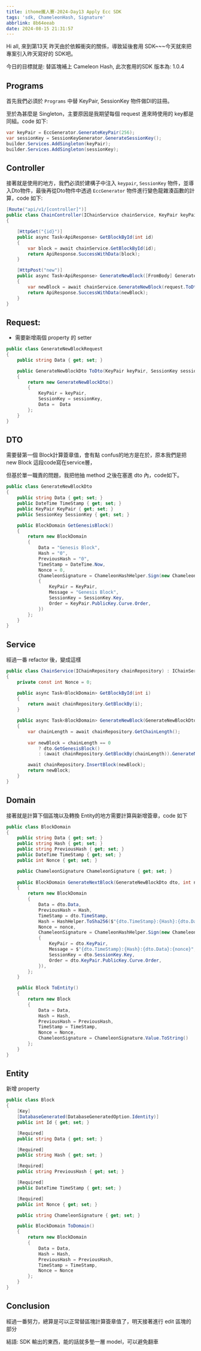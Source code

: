 ```yaml
---
title: ithome鐵人賽-2024-Day13 Apply Ecc SDK
tags: 'sdk, ChameleonHash, Signature'
abbrlink: 8b64eeab
date: 2024-08-15 21:31:57
---
```


Hi all, 來到第13天 昨天由於依賴衝突的關係，導致延後套用 SDK~~~今天就來把專案引入昨天寫好的 SDK吧。

今日的目標就是: 替區塊補上 Cameleon Hash, 此次套用的SDK 版本為: 1.0.4

## Programs

首先我們必須於 `Programs` 中替 KeyPair, SessionKey 物件做DI的註冊。

至於為甚麼是 Singleton，主要原因是我期望每個 request 進來時使用的 key都是同組。code 如下:

```csharp
var keyPair = EccGenerator.GenerateKeyPair(256);
var sessionKey = SessionKeyGenerator.GenerateSessionKey();
builder.Services.AddSingleton(keyPair);
builder.Services.AddSingleton(sessionKey);
```



## Controller

接著就是使用的地方，我們必須於建構子中注入 `keypair`, `SessionKey` 物件，並導入Dto物件，最後再從Dto物件中透過 `EccGenerator` 物件進行變色龍雜湊函數的計算，code 如下:

```csharp
[Route("api/v1/[controller]")]
public class ChainController(IChainService chainService, KeyPair keyPair, SessionKey sessionKey) : ControllerBase 
{

    [HttpGet("{id}")]
    public async Task<ApiResponse> GetBlockById(int id)
    {
        var block = await chainService.GetBlockById(id);
        return ApiResponse.SuccessWithData(block);
    }

    [HttpPost("new")]
    public async Task<ApiResponse> GenerateNewBlock([FromBody] GenerateNewBlockRequest request)
    {
        var newBlock = await chainService.GenerateNewBlock(request.ToDto(keyPair, sessionKey));
        return ApiResponse.SuccessWithData(newBlock);
    }
}
```

## Request:

- 需要新增兩個 property 的 setter

```csharp
public class GenerateNewBlockRequest
{
    public string Data { get; set; }

    public GenerateNewBlockDto ToDto(KeyPair keyPair, SessionKey sessionKey)
    {
        return new GenerateNewBlockDto()
        {
            KeyPair = keyPair,
            SessionKey = sessionKey,
            Data =  Data
        };
    }
}
```

## DTO

需要替第一個 Block計算簽章值，會有點 confus的地方是在於，原本我們是把 new Block 這段code寫在service層，

但基於單一職責的問題，我把他抽 method 之後在塞進 dto 內，code如下。

```csharp
public class GenerateNewBlockDto
{
    public string Data { get; set; }
    public DateTime TimeStamp { get; set; }
    public KeyPair KeyPair { get; set; }
    public SessionKey SessionKey { get; set; }

    public BlockDomain GetGenesisBlock()
    {
        return new BlockDomain
        {
            Data = "Genesis Block",
            Hash = "0",
            PreviousHash = "0",
            TimeStamp = DateTime.Now,
            Nonce = 0,
            ChameleonSignature = ChameleonHashHelper.Sign(new ChameleonHashRequest
            {
                KeyPair = KeyPair,
                Message = "Genesis Block",
                SessionKey = SessionKey.Key,
                Order = KeyPair.PublicKey.Curve.Order,
            })
        };
    }
}
```

## Service

經過一番 refactor 後，變成這樣

```csharp
public class ChainService(IChainRepository chainRepository) : IChainService
{
    private const int Nonce = 0;

    public async Task<BlockDomain> GetBlockById(int i)
    {
        return await chainRepository.GetBlockBy(i);
    }

    public async Task<BlockDomain> GenerateNewBlock(GenerateNewBlockDto dto)
    {
        var chainLength = await chainRepository.GetChainLength();
        
        var newBlock = chainLength == 0
            ? dto.GetGenesisBlock()
            : (await chainRepository.GetBlockBy(chainLength)).GenerateNextBlock(dto, Nonce);

        await chainRepository.InsertBlock(newBlock);
        return newBlock;
    }
}
```

## Domain

接著就是計算下個區塊以及轉換 Entity的地方需要計算與新增簽章，code 如下

```csharp
public class BlockDomain
{
    public string Data { get; set; }
    public string Hash { get; set; }
    public string PreviousHash { get; set; }
    public DateTime TimeStamp { get; set; }
    public int Nonce { get; set; }

    public ChameleonSignature ChameleonSignature { get; set; }
    
    public BlockDomain GenerateNextBlock(GenerateNewBlockDto dto, int nonce)
    {
        return new BlockDomain
        {
            Data = dto.Data,
            PreviousHash = Hash,
            TimeStamp = dto.TimeStamp,
            Hash = HashHelper.ToSha256($"{dto.TimeStamp}:{Hash}:{dto.Data}:{nonce}"),
            Nonce = nonce,
            ChameleonSignature = ChameleonHashHelper.Sign(new ChameleonHashRequest
            {
                KeyPair = dto.KeyPair,
                Message = $"{dto.TimeStamp}:{Hash}:{dto.Data}:{nonce}",
                SessionKey = dto.SessionKey.Key,
                Order = dto.KeyPair.PublicKey.Curve.Order,
            }),
        };
    }

    public Block ToEntity()
    {
        return new Block
        {
            Data = Data,
            Hash = Hash,
            PreviousHash = PreviousHash,
            TimeStamp = TimeStamp,
            Nonce = Nonce,
            ChameleonSignature = ChameleonSignature.Value.ToString()
        };
    }
}
```

## Entity

新增 property

```csharp
public class Block
{
    [Key]
    [DatabaseGenerated(DatabaseGeneratedOption.Identity)]
    public int Id { get; set; }

    [Required]
    public string Data { get; set; }

    [Required]
    public string Hash { get; set; }

    [Required]
    public string PreviousHash { get; set; }

    [Required]
    public DateTime TimeStamp { get; set; }

    [Required]
    public int Nonce { get; set; }

    public string ChameleonSignature { get; set; }

    public BlockDomain ToDomain()
    {
        return new BlockDomain
        {
            Data = Data,
            Hash = Hash,
            PreviousHash = PreviousHash,
            TimeStamp = TimeStamp,
            Nonce = Nonce
        };
    }
}
```

## Conclusion

經過一番努力，總算是可以正常替區塊計算簽章值了，明天接著進行 edit 區塊的部分

結語: SDK 輸出的東西，能的話就多墊一層 model，可以避免翻車
